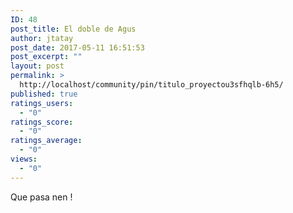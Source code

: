 ```yaml
---
ID: 48
post_title: El doble de Agus
author: jtatay
post_date: 2017-05-11 16:51:53
post_excerpt: ""
layout: post
permalink: >
  http://localhost/community/pin/titulo_proyectou3sfhqlb-6h5/
published: true
ratings_users:
  - "0"
ratings_score:
  - "0"
ratings_average:
  - "0"
views:
  - "0"
---
```

Que pasa nen !